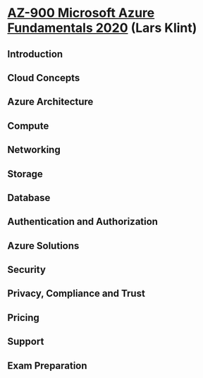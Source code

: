 # [AZ-900 Microsoft Azure Fundamentals 2020](https://learn.acloud.guru/course/az-900-microsoft-azure-fundamentals/dashboard) (Lars Klint)

## Introduction

## Cloud Concepts

## Azure Architecture

## Compute

## Networking

## Storage

## Database

## Authentication and Authorization

## Azure Solutions

## Security

## Privacy, Compliance and Trust

## Pricing

## Support

## Exam Preparation
